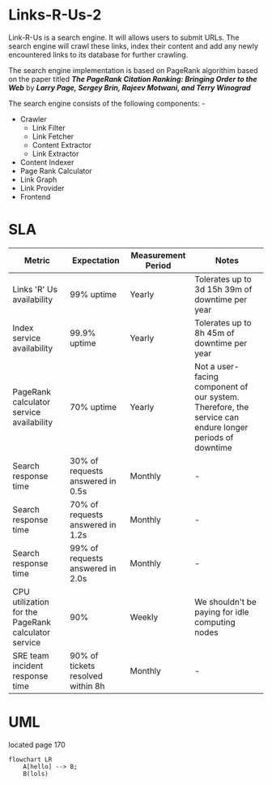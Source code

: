 # Links-R-Us-2
Link-R-Us is a search engine.
It will allows users to submit URLs. The search engine will crawl these links, index their content and add any newly encountered links to its database for further crawling.

The search engine implementation is based on PageRank algorithim based on the paper titled <i><b>The PageRank Citation Ranking: Bringing Order to the Web</b></i> by <i><b>Larry Page, Sergey Brin, Rajeev Motwani, and Terry Winograd</i></b>

The search engine consists of the following components: -
- Crawler
    - Link Filter
    - Link Fetcher
    - Content Extractor
    - Link Extractor
- Content Indexer
- Page Rank Calculator
- Link Graph
- Link Provider
- Frontend

# SLA
|Metric                                             |Expectation                      |Measurement Period | Notes|
|------                                             |-----------                      |-------------------|------|
|Links 'R' Us availability                          |99% uptime                       |Yearly             |Tolerates up to 3d 15h 39m of downtime per year|
|Index service availability                         |99.9% uptime                     |Yearly             |Tolerates up to 8h 45m of downtime per year|
|PageRank calculator service availability           |70% uptime                       |Yearly             |Not a user-facing component of our system. Therefore, the service can endure longer periods of downtime|
|Search response time                               |30% of requests answered in 0.5s | Monthly           |-|
|Search response time                               |70% of requests answered in 1.2s |Monthly            |-|
|Search response time                               |99% of requests answered in 2.0s |Monthly            |-|
|CPU utilization for the PageRank calculator service|90%                              |Weekly             |We shouldn't be paying for idle computing nodes|
|SRE team incident response time                    |90% of tickets resolved within 8h|Monthly            |-|


# UML
located page 170
```mermaid
flowchart LR
    A[hello] --> B;
    B(lols)
```
